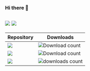 ### Hi there 👋

<!--
**img02/img02** is a ✨ _special_ ✨ repository because its `README.md` (this file) appears on your GitHub profile.

Here are some ideas to get you started:

- 🔭 I’m currently working on ...
- 🌱 I’m currently learning ...
- 👯 I’m looking to collaborate on ...
- 🤔 I’m looking for help with ...
- 💬 Ask me about ...
- 📫 How to reach me: ...
- 😄 Pronouns: ...
- ⚡ Fun fact: ...

<a href="https://github.com/img02/HuntHelper">
  <img align="center" src="https://github-readme-stats-6oj9-img02.vercel.app/api/pin/?username=img02&repo=hunthelper" />
</a>
<a href="https://github.com/img02/a-ffxiv-hunt-tracker">
  <img align="top" src="https://github-readme-stats-6oj9-img02.vercel.app/api/pin/?username=img02&repo=a-ffxiv-hunt-tracker" />
</a>  

![Download count](https://img.shields.io/endpoint?url=https://qzysathwfhebdai6xgauhz4q7m0mzmrf.lambda-url.us-east-1.on.aws/HuntHelper)
![downloads count](https://img.shields.io/github/downloads/img02/a-ffxiv-hunt-tracker/total.svg)

![github stats image](https://github-readme-stats-6oj9.vercel.app/api?username=img02&count_private=true)
![langauge stats image](https://github-readme-stats-6oj9.vercel.app/api/top-langs/?username=img02&count_private=true&layout=compact)  
-->

[![](https://github-readme-stats-6oj9.vercel.app/api?username=img02&line_height=24&count_private=true)](https://github.com/img02)
[![](https://github-readme-stats-6oj9.vercel.app/api/top-langs/?username=img02&layout=compact&langs_count=6,github-readme-stats&card_width=277&count_private=true)](https://github.com/img02)
----

Repository|Downloads
---|---
[![](https://github-readme-stats-6oj9.vercel.app/api/pin/?username=img02&repo=hunthelper)](https://github.com/img02/HuntHelper)|![Download count](https://img.shields.io/endpoint?url=https://qzysathwfhebdai6xgauhz4q7m0mzmrf.lambda-url.us-east-1.on.aws/HuntHelper)
[![](https://github-readme-stats-6oj9.vercel.app/api/pin/?username=img02&repo=Fungah-Totally-Safe-Spot)](https://github.com/img02/Fungah-Totally-Safe-Spot)|![Download count](https://img.shields.io/endpoint?url=https://qzysathwfhebdai6xgauhz4q7m0mzmrf.lambda-url.us-east-1.on.aws/Fungah)
[![](https://github-readme-stats-6oj9.vercel.app/api/pin/?username=img02&repo=a-ffxiv-hunt-tracker)](https://github.com/img02/a-ffxiv-hunt-tracker)|![downloads count](https://img.shields.io/github/downloads/img02/a-ffxiv-hunt-tracker/total.svg)

